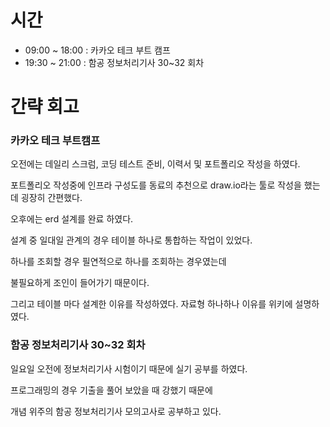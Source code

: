 # 시간
- 09:00 ~ 18:00 : 카카오 테크 부트 캠프
- 19:30 ~ 21:00 : 함공 정보처리기사 30~32 회차

# 간략 회고

### 카카오 테크 부트캠프

오전에는 데일리 스크럼, 코딩 테스트 준비, 이력서 및 포트폴리오 작성을 하였다.

포트폴리오 작성중에 인프라 구성도를 동료의 추천으로 draw.io라는 툴로 작성을 했는데 굉장히 간편했다.

오후에는 erd 설계를 완료 하였다.

설계 중 일대일 관계의 경우 테이블 하나로 통합하는 작업이 있었다.

하나를 조회할 경우 필연적으로 하나를 조회하는 경우였는데

불필요하게 조인이 들어가기 때문이다.

그리고 테이블 마다 설계한 이유를 작성하였다. 자료형 하나하나 이유를 위키에 설명하였다.

### 함공 정보처리기사 30~32 회차

일요일 오전에 정보처리기사 시험이기 때문에 실기 공부를 하였다.

프로그래밍의 경우 기출을 풀어 보았을 때 강했기 때문에

개념 위주의 함공 정보처리기사 모의고사로 공부하고 있다.